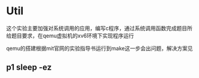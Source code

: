 # Util
这个实验主要加强对系统调用的应用，编写c程序，通过系统调用函数完成题目所给题目要求，在qemu虚拟机的xv6环境下实现程序运行

qemu的搭建根据mit官网的实验指导书运行到make这一步会出问题，解决方案见
## p1 sleep -ez

<!--stackedit_data:
eyJoaXN0b3J5IjpbMTk3NDMzNjE3N119
-->